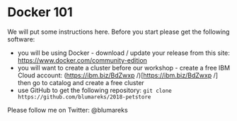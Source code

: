 # Docker 101
We will put some instructions here.
Before you start please get the following software: 
- you will be using Docker - download / update your release from this site: https://www.docker.com/community-edition
- you will want to create a cluster before our workshop - create a free IBM Cloud account: (https://ibm.biz/BdZwxp /)[https://ibm.biz/BdZwxp /] then go to catalog and create a free cluster
- use GitHub to get the following repository:  ```git clone https://github.com/blumareks/2018-petstore```


Please follow me on Twitter: @blumareks

